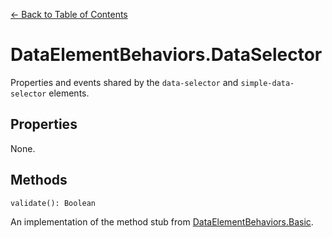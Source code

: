 [<- Back to Table of Contents](../README.md)

# DataElementBehaviors.DataSelector

Properties and events shared by the `data-selector` and `simple-data-selector`
elements.

## Properties

None.

## Methods

`validate(): Boolean`

An implementation of the method stub from [DataElementBehaviors.Basic](behaviors-basic.md).
